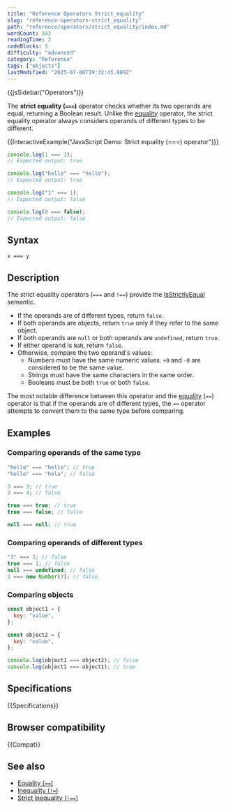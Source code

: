 ```yaml
---
title: "Reference Operators Strict_equality"
slug: "reference-operators-strict_equality"
path: "reference/operators/strict_equality/index.md"
wordCount: 343
readingTime: 2
codeBlocks: 5
difficulty: "advanced"
category: "Reference"
tags: ["objects"]
lastModified: "2025-07-06T19:32:45.889Z"
---
```



{{jsSidebar("Operators")}}

The **strict equality (`===`)** operator checks whether its two operands are
equal, returning a Boolean result. Unlike the [equality](/en-US/docs/Web/JavaScript/Reference/Operators/Equality) operator,
the strict equality operator always considers operands of different types to be
different.

{{InteractiveExample("JavaScript Demo: Strict equality (===) operator")}}

```js interactive-example
console.log(1 === 1);
// Expected output: true

console.log("hello" === "hello");
// Expected output: true

console.log("1" === 1);
// Expected output: false

console.log(0 === false);
// Expected output: false
```

## Syntax

```js-nolint
x === y
```

## Description

The strict equality operators (`===` and `!==`) provide the [IsStrictlyEqual](/en-US/docs/Web/JavaScript/Guide/Equality_comparisons_and_sameness#strict_equality_using) semantic.

- If the operands are of different types, return `false`.
- If both operands are objects, return `true` only if they refer to the
  same object.
- If both operands are `null` or both operands are `undefined`,
  return `true`.
- If either operand is `NaN`, return `false`.
- Otherwise, compare the two operand's values:
  - Numbers must have the same numeric values. `+0` and `-0`
    are considered to be the same value.
  - Strings must have the same characters in the same order.
  - Booleans must be both `true` or both `false`.

The most notable difference between this operator and the [equality](/en-US/docs/Web/JavaScript/Reference/Operators/Equality)
(`==`) operator is that if the operands are of different types, the
`==` operator attempts to convert them to the same type before comparing.

## Examples

### Comparing operands of the same type

```js
"hello" === "hello"; // true
"hello" === "hola"; // false

3 === 3; // true
3 === 4; // false

true === true; // true
true === false; // false

null === null; // true
```

### Comparing operands of different types

```js
"3" === 3; // false
true === 1; // false
null === undefined; // false
3 === new Number(3); // false
```

### Comparing objects

```js
const object1 = {
  key: "value",
};

const object2 = {
  key: "value",
};

console.log(object1 === object2); // false
console.log(object1 === object1); // true
```

## Specifications

{{Specifications}}

## Browser compatibility

{{Compat}}

## See also

- [Equality (`==`)](/en-US/docs/Web/JavaScript/Reference/Operators/Equality)
- [Inequality (`!=`)](/en-US/docs/Web/JavaScript/Reference/Operators/Inequality)
- [Strict inequality (`!==`)](/en-US/docs/Web/JavaScript/Reference/Operators/Strict_inequality)

